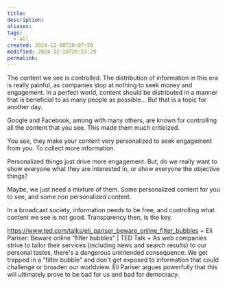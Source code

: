 ```yaml
---
title: 
description: 
aliases: 
tags:
  - all
created: 2024-12-08T20:07:59
modified: 2024-12-28T20:53:29
permalink: 
---
```


The content we see is controlled. The distribution of information in this era is really painful, as companies stop at nothing to seek money and engagement. In a perfect world, content should be distributed in a manner that is beneficial to as many people as possible... But that is a topic for another day.


Google and Facebook, among with many others, are known for controlling all the content that you see. This made them much criticized.

You see, they make your content very personalized to seek engagement from you. To collect more information.

Personalized things just drive more engagement. But, do we really want to show everyone what they are interested in, or show everyone the objective things?


Maybe, we just need a mixture of them. Some personalized content for you to see, and some non personalized content.

In a broadcast society, information needs to be free, and controlling what content we see is not good. Transparency then, is the key.


https://www.ted.com/talks/eli_pariser_beware_online_filter_bubbles + Eli Pariser: Beware online "filter bubbles" | TED Talk + As web companies strive to tailor their services (including news and search results) to our personal tastes, there's a dangerous unintended consequence: We get trapped in a "filter bubble" and don't get exposed to information that could challenge or broaden our worldview. Eli Pariser argues powerfully that this will ultimately prove to be bad for us and bad for democracy.
